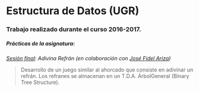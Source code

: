 # Estructura de Datos (UGR)
### Trabajo realizado durante el curso 2016-2017.
##### Prácticas de la asignatura:
<dl>
  <dt><em><a href="https://github.com/juanjeeeh/UGR_Estructura-Datos/tree/master/P5/adivina">Sesión final</a>: Adivina Refrán (en colaboración con <a href="https://github.com/sefi97">José Fidel Ariza</a>)</em></dt>
  <blockquote>
      Desarrollo de un juego similar al ahorcado que consiste en adivinar un refrán.
      Los refranes se almacenan en un T.D.A. ÁrbolGeneral (Binary Tree Structure).
  </blockquote>
</dl>

